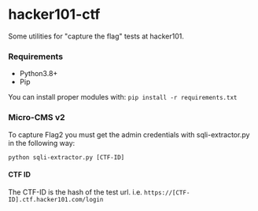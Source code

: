 # hacker101-ctf
Some utilities for "capture the flag" tests at hacker101.

### Requirements

- Python3.8+
- Pip

You can install proper modules with: `pip install -r requirements.txt`

### Micro-CMS v2

To capture Flag2 you must get the admin credentials with sqli-extractor.py in
the following way:

`python sqli-extractor.py [CTF-ID]`

#### CTF ID

The CTF-ID is the hash of the test url. i.e. `https://[CTF-ID].ctf.hacker101.com/login`
